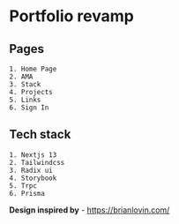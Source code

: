 
# Portfolio revamp

## Pages

    1. Home Page
    2. AMA
    3. Stack
    4. Projects 
    5. Links
    6. Sign In

## Tech stack 

    1. Nextjs 13
    2. Tailwindcss 
    3. Radix ui
    4. Storybook
    5. Trpc
    6. Prisma


**Design inspired by** - https://brianlovin.com/

